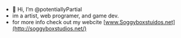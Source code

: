 - 👋 Hi, I’m @potentiallyPartial
- im a artist, web programer, and game dev. 
- for more info check out my webcite [www.Soggyboxstuidos.net](http://soggyboxstudios.net/)
<!---
potentiallyPartial/potentiallyPartial is a ✨ special ✨ repository because its `README.md` (this file) appears on your GitHub profile.
You can click the Preview link to take a look at your changes.
--->
